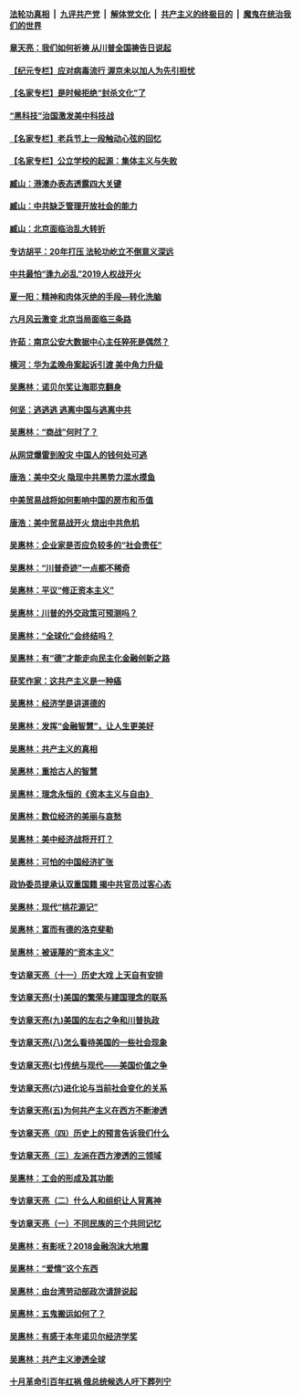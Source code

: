 

####  [法轮功真相](../../../../basic/blob/master/README.md?t=06202331) &nbsp;|&nbsp; [九评共产党](../../../../9ping.md/blob/master/README.md?t=06202331) &nbsp;|&nbsp; [解体党文化](../../../../jtdwh.md/blob/master/README.md?t=06202331)  &nbsp;|&nbsp; [共产主义的终极目的](../../../../gczydzjmd.md/blob/master/README.md?t=06202331) &nbsp;|&nbsp; [魔鬼在统治我们的世界](../../../../mgztzwmdsj.md/blob/master/README.md?t=06202331) 

#### [章天亮：我们如何祈祷 从川普全国祷告日说起](../pages/nsc423/n11944627.md?t=06202331) 

#### [【纪元专栏】应对病毒流行 渥京未以加人为先引担忧](../pages/nsc423/n11875714.md?t=06202331) 

#### [【名家专栏】是时候拒绝“封杀文化”了](../pages/nsc423/n11814093.md?t=06202331) 

#### [“黑科技”治国激发美中科技战](../pages/nsc423/n11638056.md?t=06202331) 

#### [【名家专栏】老兵节上一段触动心弦的回忆](../pages/nsc423/n11646016.md?t=06202331) 

#### [【名家专栏】公立学校的起源：集体主义与失败](../pages/nsc423/n11601833.md?t=06202331) 

#### [臧山：港澳办表态透露四大关键](../pages/nsc423/n11421628.md?t=06202331) 

#### [臧山：中共缺乏管理开放社会的能力](../pages/nsc423/n11407457.md?t=06202331) 

#### [臧山：北京面临治乱大转折](../pages/nsc423/n11406895.md?t=06202331) 

#### [专访胡平：20年打压 法轮功屹立不倒意义深远](../pages/nsc423/n11398800.md?t=06202331) 

#### [中共最怕“逢九必乱”2019人权战开火](../pages/nsc423/n11385248.md?t=06202331) 

#### [夏一阳：精神和肉体灭绝的手段—转化洗脑](../pages/nsc423/n11368250.md?t=06202331) 

#### [六月风云激变 北京当局面临三条路](../pages/nsc423/n11313668.md?t=06202331) 

#### [许茹：南京公安大数据中心主任猝死是偶然？](../pages/nsc423/n11064744.md?t=06202331) 

#### [横河：华为孟晚舟案起诉引渡 美中角力升级](../pages/nsc423/n11027230.md?t=06202331) 

#### [吴惠林：诺贝尔奖让海耶克翻身](../pages/nsc423/n10890049.md?t=06202331) 

#### [何坚：逃逃逃 逃离中国与逃离中共](../pages/nsc423/n10592891.md?t=06202331) 

#### [吴惠林：“商战”何时了？](../pages/nsc423/n10573558.md?t=06202331) 

#### [从网贷爆雷到股灾 中国人的钱何处可逃](../pages/nsc423/n10572800.md?t=06202331) 

#### [唐浩：美中交火 隐现中共黑势力混水摸鱼](../pages/nsc423/n10544040.md?t=06202331) 

#### [中美贸易战将如何影响中国的房市和币值](../pages/nsc423/n10543697.md?t=06202331) 

#### [唐浩：美中贸易战开火 烧出中共危机](../pages/nsc423/n10540126.md?t=06202331) 

#### [吴惠林：企业家是否应负较多的“社会责任”](../pages/nsc423/n10535022.md?t=06202331) 

#### [吴惠林：“川普奇迹”一点都不稀奇](../pages/nsc423/n10512808.md?t=06202331) 

#### [吴惠林：平议“修正资本主义”](../pages/nsc423/n10495724.md?t=06202331) 

#### [吴惠林：川普的外交政策可预测吗？](../pages/nsc423/n10462387.md?t=06202331) 

#### [吴惠林：“全球化”会终结吗？](../pages/nsc423/n10452838.md?t=06202331) 

#### [吴惠林：有“德”才能走向民主化金融创新之路](../pages/nsc423/n10432292.md?t=06202331) 

#### [获奖作家：这共产主义是一种癌](../pages/nsc423/n10431541.md?t=06202331) 

#### [吴惠林：经济学是讲道德的](../pages/nsc423/n10398014.md?t=06202331) 

#### [吴惠林：发挥“金融智慧”，让人生更美好](../pages/nsc423/n10375019.md?t=06202331) 

#### [吴惠林：共产主义的真相](../pages/nsc423/n10351394.md?t=06202331) 

#### [吴惠林：重拾古人的智慧](../pages/nsc423/n10337691.md?t=06202331) 

#### [吴惠林：理念永恒的《资本主义与自由》](../pages/nsc423/n10316274.md?t=06202331) 

#### [吴惠林：数位经济的美丽与哀愁](../pages/nsc423/n10292946.md?t=06202331) 

#### [吴惠林：美中经济战将开打？](../pages/nsc423/n10258825.md?t=06202331) 

#### [吴惠林：可怕的中国经济扩张](../pages/nsc423/n10219147.md?t=06202331) 

#### [政协委员提承认双重国籍 揭中共官员过客心态](../pages/nsc423/n10208809.md?t=06202331) 

#### [吴惠林：现代“桃花源记”](../pages/nsc423/n10185234.md?t=06202331) 

#### [吴惠林：富而有德的洛克斐勒](../pages/nsc423/n10142264.md?t=06202331) 

#### [吴惠林：被诬蔑的“资本主义”](../pages/nsc423/n10124816.md?t=06202331) 

#### [专访章天亮（十一）历史大戏 上天自有安排](../pages/nsc423/n10094905.md?t=06202331) 

#### [专访章天亮(十)美国的繁荣与建国理念的联系](../pages/nsc423/n10094899.md?t=06202331) 

#### [专访章天亮(九)美国的左右之争和川普执政](../pages/nsc423/n10094889.md?t=06202331) 

#### [专访章天亮(八)怎么看待美国的一些社会现象](../pages/nsc423/n10094857.md?t=06202331) 

#### [专访章天亮(七)传统与现代——美国价值之争](../pages/nsc423/n10093140.md?t=06202331) 

#### [专访章天亮(六)进化论与当前社会变化的关系](../pages/nsc423/n10092036.md?t=06202331) 

#### [专访章天亮(五)为何共产主义在西方不断渗透](../pages/nsc423/n10083620.md?t=06202331) 

#### [专访章天亮（四）历史上的预言告诉我们什么](../pages/nsc423/n10083606.md?t=06202331) 

#### [专访章天亮（三）左派在西方渗透的三领域](../pages/nsc423/n10081115.md?t=06202331) 

#### [吴惠林：工会的形成及其功能](../pages/nsc423/n10080633.md?t=06202331) 

#### [专访章天亮（二）什么人和组织让人背离神](../pages/nsc423/n10076637.md?t=06202331) 

#### [专访章天亮（一）不同民族的三个共同记忆](../pages/nsc423/n10074188.md?t=06202331) 

#### [吴惠林：有影呒？2018金融泡沫大地震](../pages/nsc423/n10040534.md?t=06202331) 

#### [吴惠林：“爱情”这个东西](../pages/nsc423/n10019423.md?t=06202331) 

#### [吴惠林：由台湾劳动部政次请辞说起](../pages/nsc423/n9979679.md?t=06202331) 

#### [吴惠林：五鬼搬运如何了？](../pages/nsc423/n9925338.md?t=06202331) 

#### [吴惠林：有感于本年诺贝尔经济学奖](../pages/nsc423/n9871883.md?t=06202331) 

#### [吴惠林：共产主义渗透全球](../pages/nsc423/n9812748.md?t=06202331) 

#### [十月革命引百年红祸 俄总统候选人吁下葬列宁](../pages/nsc423/n9810182.md?t=06202331) 

